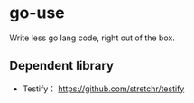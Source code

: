 # go-use
Write less go lang code, right out of the box.


## Dependent library

* Testify： https://github.com/stretchr/testify
